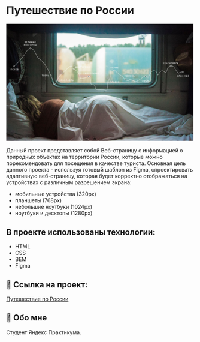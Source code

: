 # Путешествие по России

<p align="left" >
     <img width="500" src="./images/lead-polka.jpg">

Данный проект представляет собой Веб-страницу с информацией о природных объектах на территории России, которые можно порекомендовать для посещения в качестве туриста.
Основная цель данного проекта - используя готовый шаблон из Figma, спроектировать адаптивную веб-страницу, которая будет корректно отображаться на устройствах с различным разрешением экрана:



- мобильные устройства (320px)
- планшеты (768px)
- небольшие ноутбуки (1024px)
- ноутбуки и десктопы (1280px)




## В проекте использованы  технологии:

- HTML
- CSS
- BEM
- Figma


## 🔗 Ссылка на проект:
[Путешествие по России](https://dmitrykazancev.github.io/russian-travel/)


## 🚀 Обо мне
Студент Яндекс Практикума.

